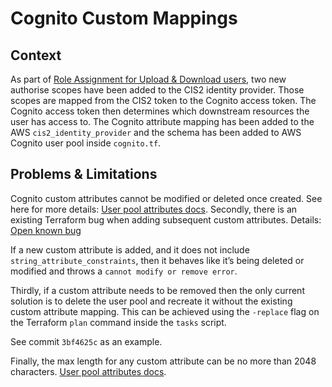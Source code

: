 # Cognito Custom Mappings

## Context

As part of [Role Assignment for Upload & Download users](https://gpitbjss.atlassian.net/browse/PRMT-2806), two new
authorise scopes have been added to the CIS2
identity provider. Those scopes are mapped from the CIS2 token to the Cognito access token. The Cognito access token
then determines which downstream resources the user has access to. The Cognito attribute mapping has been added to the
AWS `cis2_identity_provider` and the schema has been added to AWS Cognito user pool inside `cognito.tf`.

## Problems & Limitations

Cognito custom attributes cannot be modified or deleted once created. See here for more
details: [User pool attributes docs](https://docs.aws.amazon.com/cognito/latest/developerguide/user-pool-settings-attributes.html#user-pool-settings-custom-attributes).
Secondly, there is an existing Terraform bug when adding subsequent custom attributes. Details:
[Open known bug](https://github.com/hashicorp/terraform-provider-aws/issues/21654)

If a new custom attribute is added, and it does not include `string_attribute_constraints`, then it behaves like it’s
being deleted or modified and throws a `cannot modify or remove error`.

Thirdly, if a custom attribute needs to be removed then the only current solution is to delete the user pool and
recreate it without the existing custom attribute mapping. This can be achieved using the `-replace` flag on
the Terraform `plan` command inside the `tasks` script.

See commit `3bf4625c` as an example.

Finally, the max length for any custom attribute can be no more than 2048 characters.
[User pool attributes docs](https://docs.aws.amazon.com/cognito/latest/developerguide/user-pool-settings-attributes.html).
